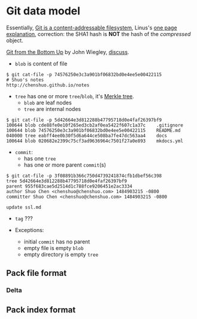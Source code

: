 # Git data model

Essentially, [Git is a content-addressable filesystem](https://git-scm.com/book/en/v2/Git-Internals-Git-Objects),
Linus's [one page explanation](https://github.com/git/git/tree/e83c5163316f89bfbde7d9ab23ca2e25604af290),
correction: the SHA1 hash is **NOT** the hash of the _compressed_ object.

[Git from the Bottom Up](https://jwiegley.github.io/git-from-the-bottom-up/) by John Wiegley,
[discuss](https://news.ycombinator.com/item?id=10199391).

* `blob` is content of file
```text
$ git cat-file -p 74576250e3c3a901bf06832bd0e4ee5e00422115
# Shuo's notes
http://chenshuo.github.io/notes
```

* `tree` has one or more `tree`/`blob`, it's [Merkle tree](https://en.wikipedia.org/wiki/Merkle_tree).
    - `blob` are leaf nodes
    - `tree` are internal nodes
```text
$ git cat-file -p 5d42664e3d812288b47795718d0e4faf26397bf9
100644 blob cde88fe0e10f265ed3cb2af0ea5422f607c1a37c    .gitignore
100644 blob 74576250e3c3a901bf06832bd0e4ee5e00422115    README.md
040000 tree eabff4ee0b30f5d6a644ce508ba7fe47dc563aa4    docs
100644 blob 020682e2399c75cf3ad9636964c7501f27a0e893    mkdocs.yml
```

* `commit`:
    -  has one `tree`
    -  has one or more parent `commit`(s)
```text
$ git cat-file -p 3f08891b366c750d4739241874cfb1dbef56c398
tree 5d42664e3d812288b47795718d0e4faf26397bf9
parent 955f683cae5d2514d1c788fce9206451e2ac3334
author Shuo Chen <chenshuo@chenshuo.com> 1484903215 -0800
committer Shuo Chen <chenshuo@chenshuo.com> 1484903215 -0800

update ssl.md
```

* `tag` ???

* Exceptions:
    - initial `commit` has no parent
    - empty file is empty `blob`
    - empty directory is empty `tree`

## Pack file format

### Delta

## Pack index format
